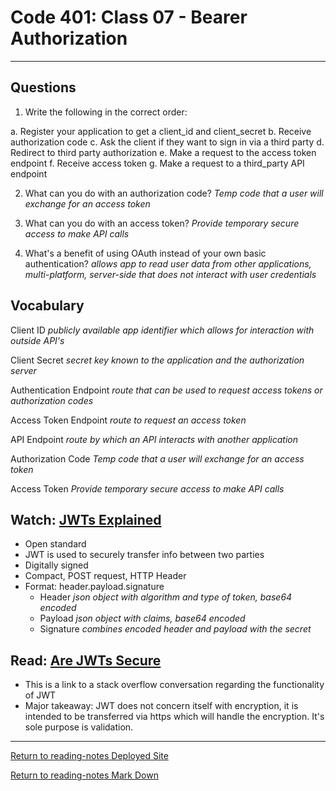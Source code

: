 # Code 401: Class 07 - Bearer Authorization

***

## Questions

1. Write the following in the correct order:

  a. Register your application to get a client_id and client_secret
  b. Receive authorization code
  c. Ask the client if they want to sign in via a third party
  d. Redirect to third party authorization
  e. Make a request to the access token endpoint
  f. Receive access token
  g. Make a request to a third_party API endpoint

2. What can you do with an authorization code? *Temp code that a user will exchange for an access token*

3. What can you do with an access token? *Provide temporary secure access to make API calls*

4. What's a benefit of using OAuth instead of your own basic authentication? *allows app to read user data from other applications, multi-platform, server-side that does not interact with user credentials* 

## Vocabulary

Client ID *publicly available app identifier which allows for interaction with outside API's*

Client Secret *secret key known to the application and the authorization server*

Authentication Endpoint *route that can be used to request access tokens or authorization codes*

Access Token Endpoint *route to request an access token*

API Endpoint *route by which an API interacts with another application*

Authorization Code *Temp code that a user will exchange for an access token*

Access Token *Provide temporary secure access to make API calls*

## Watch: [JWTs Explained](https://www.youtube.com/watch?v=926mknSW9Lo)

- Open standard
- JWT is used to securely transfer info between two parties
- Digitally signed
- Compact, POST request, HTTP Header
- Format: header.payload.signature
  - Header *json object with algorithm and type of token, base64 encoded*
  - Payload *json object with claims, base64 encoded*
  - Signature *combines encoded header and payload with the secret*

## Read: [Are JWTs Secure](https://stackoverflow.com/questions/27301557/if-you-can-decode-jwt-how-are-they-secure)

- This is a link to a stack overflow conversation regarding the functionality of JWT
- Major takeaway: JWT does not concern itself with encryption, it is intended to be transferred via https which will handle the encryption. It's sole purpose is validation.

***

[Return to reading-notes Deployed Site](https://simon-panek.github.io/reading-notes/)

[Return to reading-notes Mark Down](https://github.com/simon-panek/reading-notes)
